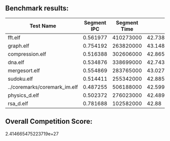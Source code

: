 ## Benchmark results:
|Test Name|Segment IPC|Segment Time|Power|Test Weight|Weighted Benchmark Score|Branch counter|Branch mispredict|Imem miss|Dmem miss|Dmem call|Reservation_full|Rob full|Load full|Store full|Load forward|Inst count|Cycle count|Dispatch|Queue empty|
|-|-|-|-|-|-|-|-|-|-|-|-|-|-|-|-|-|-|-|-|
|fft.elf|0.561977|410273000|42.7389|0.14711801691109447|4.34218190880405e+26|3563|2|1764|729|37418|21276|4910|16646|24144|0|133296|237324|142740|37438|
|graph.elf|0.754192|263820000|43.1481|0.08629313002051674|6.8369286332924855e+25|5005|0|8|33|40004|37303|879|0|0|0|115016|152507|115060|255|
|compression.elf|0.516388|302606000|42.865300000000005|0.21903999999999998|2.6017280721113077e+26|2934|3|38|22|37479|79255|24|7188|322|1799|90332|174949|91882|1330|
|dna.elf|0.534876|338699000|42.7431|0.09476920145121252|1.5738921929543713e+26|22072|1219|31|11|14675|65575|52|15|118|0|104725|195800|118357|8144|
|mergesort.elf|0.554869|283765000|43.0275|0.10773341755665537|1.0591879562069766e+26|19779|563|25|340|24308|13051|6275|4993|4827|0|91018|164080|124359|11431|
|sudoku.elf|0.514411|255342000|42.8859|0.13031542812130759|9.304159158619516e+25|32507|449|41|149|27387|30321|1613|3161|1832|0|75930|147635|97971|10983|
|../coremarks/coremark_im.elf|0.487255|506188000|42.5998|0.06438220308091454|3.5572052915139544e+26|34465|687|2051|88|40801|54856|1381|28001|2548|60|142579|292700|173832|48682|
|physics_d.elf|0.502372|276023000|42.4895|1|8.935470714939158e+26|3960|339|75|8|27215|45317|1894|5115|11418|236|80171|159643|88224|7285|
|rsa_d.elf|0.781688|102582000|42.88|1|4.6287983651617065e+25|13577|300|6|0|1|9453|0|0|0|0|46353|59304|48447|1270|
## Overall Competition Score:
2.414665475223719e+27
